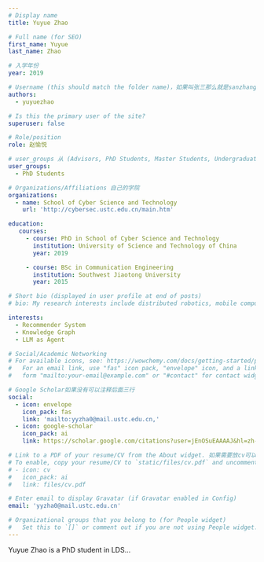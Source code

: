 ```yaml
---
# Display name
title: Yuyue Zhao

# Full name (for SEO)
first_name: Yuyue
last_name: Zhao

# 入学年份
year: 2019

# Username (this should match the folder name)，如果叫张三那么就是sanzhang
authors:
  - yuyuezhao

# Is this the primary user of the site? 
superuser: false

# Role/position 
role: 赵愉悦

# user_groups 从 (Advisors, PhD Students, Master Students, Undergraduate) 从这四个里面选
user_groups:
  - PhD Students

# Organizations/Affiliations 自己的学院
organizations:
  - name: School of Cyber Science and Technology
    url: 'http://cybersec.ustc.edu.cn/main.htm'

education:
   courses:
     - course: PhD in School of Cyber Science and Technology
       institution: University of Science and Technology of China
       year: 2019

     - course: BSc in Communication Engineering
       institution: Southwest Jiaotong University
       year: 2015

# Short bio (displayed in user profile at end of posts)
# bio: My research interests include distributed robotics, mobile computing and programmable matter.

interests:
  - Recommender System
  - Knowledge Graph
  - LLM as Agent

# Social/Academic Networking
# For available icons, see: https://wowchemy.com/docs/getting-started/page-builder/#icons
#   For an email link, use "fas" icon pack, "envelope" icon, and a link in the
#   form "mailto:your-email@example.com" or "#contact" for contact widget.

# Google Scholar如果没有可以注释后面三行
social:
  - icon: envelope
    icon_pack: fas
    link: 'mailto:yyzha0@mail.ustc.edu.cn,'
  - icon: google-scholar
    icon_pack: ai
    link: https://scholar.google.com/citations?user=jEnOSuEAAAAJ&hl=zh-CN&oi=ao

# Link to a PDF of your resume/CV from the About widget. 如果需要放cv可以发给我
# To enable, copy your resume/CV to `static/files/cv.pdf` and uncomment the lines below.
# - icon: cv
#   icon_pack: ai
#   link: files/cv.pdf

# Enter email to display Gravatar (if Gravatar enabled in Config)
email: 'yyzha0@mail.ustc.edu.cn'

# Organizational groups that you belong to (for People widget)
#   Set this to `[]` or comment out if you are not using People widget.
---
```


Yuyue Zhao is a PhD student in LDS...
